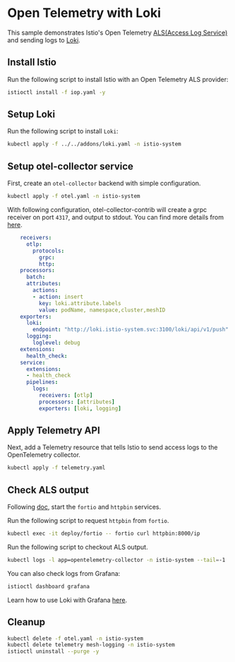 # Open Telemetry with Loki

This sample demonstrates Istio's Open Telemetry [ALS(Access Log Service)](https://www.envoyproxy.io/docs/envoy/latest/api-v3/extensions/access_loggers/grpc/v3/als.proto) and sending logs to [Loki](https://github.com/grafana/loki).

## Install Istio

Run the following script to install Istio with an Open Telemetry ALS provider:

```bash
istioctl install -f iop.yaml -y
```

## Setup Loki

Run the following script to install `Loki`:

```bash
kubectl apply -f ../../addons/loki.yaml -n istio-system
```

## Setup otel-collector service

First, create an `otel-collector` backend with simple configuration.

```bash
kubectl apply -f otel.yaml -n istio-system
```

With following configuration, otel-collector-contrib will create a grpc receiver on port `4317`, and output to stdout. You can find more details from [here](https://github.com/open-telemetry/opentelemetry-collector-contrib).

```yaml
    receivers:
      otlp:
        protocols:
          grpc:
          http:
    processors:
      batch:
      attributes:
        actions:
        - action: insert
          key: loki.attribute.labels
          value: podName, namespace,cluster,meshID
    exporters:
      loki:
        endpoint: "http://loki.istio-system.svc:3100/loki/api/v1/push"
      logging:
        loglevel: debug
    extensions:
      health_check:
    service:
      extensions:
      - health_check
      pipelines:
        logs:
          receivers: [otlp]
          processors: [attributes]
          exporters: [loki, logging]
```

## Apply Telemetry API

Next, add a Telemetry resource that tells Istio to send access logs to the OpenTelemetry collector.

```bash
kubectl apply -f telemetry.yaml
```

## Check ALS output

Following [doc](../../httpbin/README.md), start the `fortio` and `httpbin` services.

Run the following script to request `httpbin` from `fortio`.

```bash
kubectl exec -it deploy/fortio -- fortio curl httpbin:8000/ip
```

Run the following script to checkout ALS output.

```bash
kubectl logs -l app=opentelemetry-collector -n istio-system --tail=-1
```

You can also check logs from Grafana:

```bash
istioctl dashboard grafana
```

Learn how to use Loki with Grafana [here](https://grafana.com/docs/grafana/v8.4/datasources/loki/).

## Cleanup

```bash
kubectl delete -f otel.yaml -n istio-system
kubectl delete telemetry mesh-logging -n istio-system
istioctl uninstall --purge -y
```
